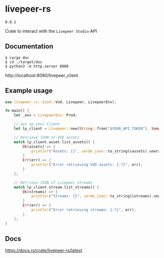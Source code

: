 # livepeer-rs

`0.0.1`

Crate to interact with the `Livepeer Studio` API

## Documentation

```
$ cargo doc
$ cd ./target/doc
$ python3 -m http.server 8080
```   
   
http://localhost:8080/livepeer_client

## Example usage

```rust
use livepeer_rs::{vod::Vod, Livepeer, LivepeerEnv};

fn main() {
    let _env = LivepeerEnv::Prod;

    // Set up your Client
    let lp_client = Livepeer::new(String::from("$YOUR_API_TOKEN"), Some(_env));

    // Retrieve JSON of VOD assets
    match lp_client.asset.list_assets() {
        Ok(assets) => {
            println!("Assets: {}", serde_json::to_string(&assets).unwrap());
        }
        Err(err) => {
            println!("Error retrieving VOD assets: {:?}", err);
        }
    };

    // Retrieve JSON of Livepeer Streams
    match lp_client.stream.list_streams() {
        Ok(streams) => {
            println!("Streams: {}", serde_json::to_string(&streams).unwrap());
        }
        Err(err) => {
            println!("Error retrieving streams: {:?}", err);
        }
    };
}
```

## Docs
https://docs.rs/crate/livepeer-rs/latest  


